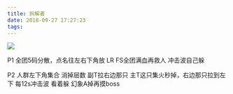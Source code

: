 ```yaml
---
title: 拆解者
date: 2018-09-27 17:27:23
tags:
---
```


![](https://i.imgur.com/kQWCQWh.jpg)

P1 
全团5码分散，点名往左右下角放
LR FS全团满血再救人
冲击波自己躲

P2
人群左下角集合 消掉层数
副T拉右边那只
主T这只集火秒掉，右边那只拉到左下
每12s冲击波 看着躲
幻象A掉再摸boss
